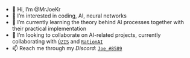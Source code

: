 - 👋 Hi, I’m @MrJoeKr
- 👀 I’m interested in coding, AI, neural networks
- 🌱 I’m currently learning the theory behind AI processes together with their practical implementation
- 💞️ I’m looking to collaborate on AI-related projects, currently collaborating with [``ÚZIS``](https://www.uzis.cz/) and [``RationAI``](https://rationai.fi.muni.cz/)
- 📫 Reach me through my *Discord*: [``Joe_#8589``](https://discord.com/users/337972505748832257)

<!---
MrJoeKr/MrJoeKr is a ✨ special ✨ repository because its `README.md` (this file) appears on your GitHub profile.
You can click the Preview link to take a look at your changes.
--->
